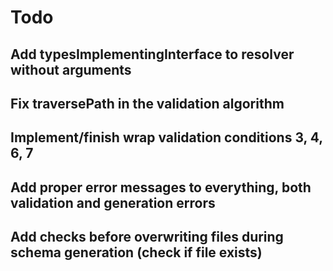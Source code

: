 # Todo

## Add typesImplementingInterface to resolver without arguments

## Fix traversePath in the validation algorithm

## Implement/finish wrap validation conditions 3, 4, 6, 7

## Add proper error messages to everything, both validation and generation errors

## Add checks before overwriting files during schema generation (check if file exists)
